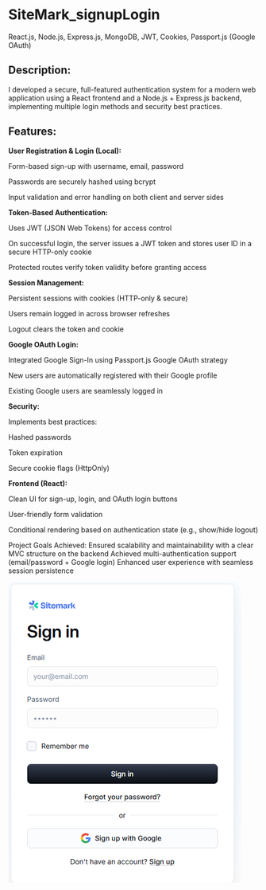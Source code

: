 # SiteMark_signupLogin

 React.js, Node.js, Express.js, MongoDB, JWT, Cookies, Passport.js (Google OAuth)

## Description:

I developed a secure, full-featured authentication system for a modern web application using a React frontend and a Node.js + Express.js backend, implementing multiple login methods and security best practices.

## Features:

**User Registration & Login (Local):**

Form-based sign-up with username, email, password

Passwords are securely hashed using bcrypt

Input validation and error handling on both client and server sides

**Token-Based Authentication:** 

Uses JWT (JSON Web Tokens) for access control

On successful login, the server issues a JWT token and stores user ID in a secure HTTP-only cookie

Protected routes verify token validity before granting access

**Session Management:**

Persistent sessions with cookies (HTTP-only & secure)

Users remain logged in across browser refreshes

Logout clears the token and cookie

**Google OAuth Login:**

Integrated Google Sign-In using Passport.js Google OAuth strategy

New users are automatically registered with their Google profile

Existing Google users are seamlessly logged in


**Security:**

Implements best practices:

Hashed passwords

Token expiration

Secure cookie flags (HttpOnly)

**Frontend (React):**

Clean UI for sign-up, login, and OAuth login buttons

User-friendly form validation

Conditional rendering based on authentication state (e.g., show/hide logout)

Project Goals Achieved:
Ensured scalability and maintainability with a clear MVC structure on the backend
Achieved multi-authentication support (email/password + Google login)
Enhanced user experience with seamless session persistence


![Signup page](https://github.com/Mamona972/SiteMark_signupLogin/blob/4177fab92f9055821dd969951b71adbe70e886ca/Signin.PNG)

